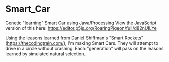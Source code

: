 # Smart_Car
Genetic "learning" Smart Car using Java/Processing
View the JavaScript version of this here: https://editor.p5js.org/RoaringPigeon/full/d82nUILYe

Using the leasons learned from Daniel Shiffman's "Smart Rockets" (https://thecodingtrain.com/), I'm making Smart Cars.
They will attempt to drive in a circle without crashing.
Each "generation" will pass on the leasons learned by simulated natural selection.
